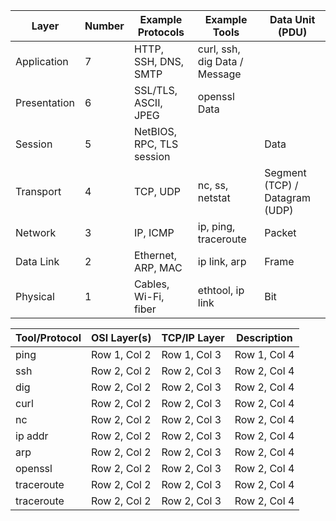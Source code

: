 
| Layer | Number | Example Protocols	| Example Tools |	Data Unit (PDU)
|---|---|---|---| --|
| Application |	7	| HTTP, SSH, DNS, SMTP |	curl, ssh, dig	Data / Message
| Presentation |	6	|SSL/TLS, ASCII, JPEG	|openssl	Data
| Session |	5	|NetBIOS, RPC, TLS session|		|Data
| Transport |	4 |	TCP, UDP|	nc, ss, netstat	|Segment (TCP) / Datagram (UDP)
| Network	| 3	|IP, ICMP	|ip, ping, traceroute	|Packet
| Data Link	|2	|Ethernet, ARP, MAC	|ip link, arp	|Frame
| Physical |1	|Cables, Wi-Fi, fiber	| ethtool, ip link	|Bit








| Tool/Protocol | OSI Layer(s)| TCP/IP Layer | Description |
|---|---|---| ---|
| ping | Row 1, Col 2 | Row 1, Col 3 |Row 1, Col 4
| ssh | Row 2, Col 2 | Row 2, Col 3 |Row 2, Col 4
| dig | Row 2, Col 2 | Row 2, Col 3 |Row 2, Col 4
| curl | Row 2, Col 2 | Row 2, Col 3 |Row 2, Col 4
| nc | Row 2, Col 2 | Row 2, Col 3 |Row 2, Col 4
| ip addr | Row 2, Col 2 | Row 2, Col 3 |Row 2, Col 4
| arp | Row 2, Col 2 | Row 2, Col 3 |Row 2, Col 4
| openssl | Row 2, Col 2 | Row 2, Col 3 |Row 2, Col 4
| traceroute | Row 2, Col 2 | Row 2, Col 3 |Row 2, Col 4
| traceroute | Row 2, Col 2 | Row 2, Col 3 |Row 2, Col 4

